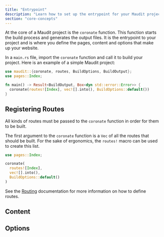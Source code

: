 ```yaml
---
title: "Entrypoint"
description: "Learn how to set up the entrypoint for your Maudit project."
section: "core-concepts"
---
```


At the core of a Maudit project is the `coronate` function. This function starts the build process and generates the output files. It is the entrypoint to your project and is where you define the pages, content and options that make up your website.

In a `main.rs` file, import the `coronate` function and call it to build your project. Here is an example of a simple Maudit project:

```rs
use maudit::{coronate, routes, BuildOptions, BuildOutput};
use pages::Index;

fn main() -> Result<BuildOutput, Box<dyn std::error::Error>> {
  coronate(routes![Index], vec![].into(), BuildOptions::default())
}
```

## Registering Routes

All kinds of routes must be passed to the `coronate` function in order for them to be built.

The first argument to the `coronate` function is a `Vec` of all the routes that should be built. For the sake of ergonomics, the `routes!` macro can be used to create this list.

```rs
use pages::Index;

coronate(
  routes![Index],
  vec![].into(),
  BuildOptions::default()
)
```

See the [Routing](/docs/routing) documentation for more information on how to define routes.

## Content

## Options
